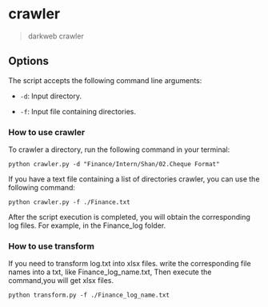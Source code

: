 # crawler

> darkweb crawler

## Options

The script accepts the following command line arguments:

- `-d`: Input directory.

- `-f`: Input file containing directories.

### How to use crawler

To crawler a directory, run the following command in your terminal:

```shell
python crawler.py -d "Finance/Intern/Shan/02.Cheque Format"

```

If you have a text file containing a list of directories crawler, you can use the following command:

```shell
python crawler.py -f ./Finance.txt

```

After the script execution is completed, you will obtain the corresponding log files.
For example, in the Finance_log folder.

### How to use transform

If you need to transform log.txt into xlsx files.
write the corresponding file names into a txt, like Finance_log_name.txt,
Then execute the command,you will get xlsx files.

```shell
python transform.py -f ./Finance_log_name.txt

```
